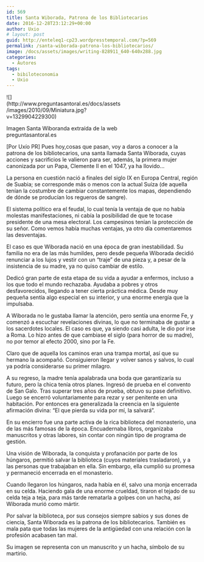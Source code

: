 ```yaml
---
id: 569
title: Santa Wiborada, Patrona de los Bibliotecarios
date: 2016-12-28T23:12:29+00:00
author: Uxio
# layout: post
guid: http://enteleq1-cp23.wordpresstemporal.com/?p=569
permalink: /santa-wiborada-patrona-los-bibliotecarios/
image: /docs/assets/images/writing-828911_640-640x288.jpg
categories:
  - Autores
tags:
  - bibiloteconomia
  - Uxio
---
```

<div style="width: 301px" class="wp-caption alignleft">
  ![](http://www.preguntasantoral.es/docs/assets/images/2010/09/Miniatura.jpg?v=1329904229300)
  
  <p class="wp-caption-text">
    Imagen Santa Wiboranda extraída de la web preguntasantoral.es
  </p>
</div>

[Por Uxío PR] Pues hoy,cosas que pasan, voy a daros a conocer a la patrona de los bibliotecarios, una santa llamada Santa Wiborada, cuyas acciones y sacrificios le valieron para ser, además, la primera mujer canonizada por un Papa, Clemente II en el 1047, ya ha llovido&#8230;

La persona en cuestión nació a finales del siglo IX en Europa Central, región de Suabia; se corresponde más o menos con la actual Suíza (de aquella tenían la costumbre de cambiar constantemente los mapas, dependiendo de dónde se producían los regueros de sangre).

El sistema político era el feudal, lo cual tenía la ventaja de que no había molestas manifestaciones, ni cabía la posibilidad de que te tocase presidente de una mesa electoral. Los campesinos tenían la protección de su señor. Como vemos había muchas ventajas, ya otro día comentaremos las desventajas.

El caso es que Wiborada nació en una época de gran inestabilidad. Su familia no era de las más humildes, pero desde pequeña Wiborada decidió renunciar a los lujos y vestir con un “traje” de una pieza y, a pesar de la insistencia de su madre, ya no quiso cambiar de estilo.

Dedicó gran parte de esta etapa de su vida a ayudar a enfermos, incluso a los que todo el mundo rechazaba. Ayudaba a pobres y otros desfavorecidos, llegando a tener cierta práctica médica. Desde muy pequeña sentía algo especial en su interior, y una enorme energía que la impulsaba.

A Wiborada no le gustaba llamar la atención, pero sentía una enorme Fe, y comenzó a escuchar revelaciones divinas, lo que no terminaba de gustar a los sacerdotes locales. El caso es que, ya siendo casi adulta, le dio por irse a Roma. Lo hizo antes de que cambiase el siglo (para horror de su madre), no por temor al efecto 2000, sino por la Fe.

Claro que de aquella los caminos eran una trampa mortal, así que su hermano la acompañó. Consiguieron llegar y volver sanos y salvos, lo cual ya podría considerarse su primer milagro.

A su regreso, la madre tenía apalabrada una boda que garantizaría su futuro, pero la chica tenía otros planes. Ingresó de prueba en el convento de San Galo. Tras superar tres años de prueba, obtuvo su pase definitivo. Luego se encerró voluntariamente para rezar y ser penitente en una habitación. Por entonces era generalizada la creencia en la siguiente afirmación divina: “El que pierda su vida por mí, la salvará”.

En su encierro fue una parte activa de la rica biblioteca del monasterio, una de las más famosas de la época. Encuadernaba libros, organizaba manuscritos y otras labores, sin contar con ningún tipo de programa de gestión.

Una visión de Wiborada, la conquista y profanación por parte de los húngaros, permitió salvar la biblioteca (cuyos materiales trasladaron), y a las personas que trabajaban en ella. Sin embargo, ella cumplió su promesa y permaneció encerrada en el monasterio.

Cuando llegaron los húngaros, nada había en él, salvo una monja encerrada en su celda. Haciendo gala de una enorme crueldad, tiraron el tejado de su celda teja a teja, para más tarde rematarla a golpes con un hacha, así Wiborada murió como mártir.

Por salvar la biblioteca, por sus consejos siempre sabios y sus dones de ciencia, Santa Wiborada es la patrona de los bibliotecarios. También es mala pata que todas las mujeres de la antigüedad con una relación con la profesión acabasen tan mal.

Su imagen se representa con un manuscrito y un hacha, símbolo de su martirio.